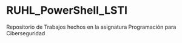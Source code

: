 # RUHL_PowerShell_LSTI
Repositorio de Trabajos hechos en la asignatura Programación para Ciberseguridad
